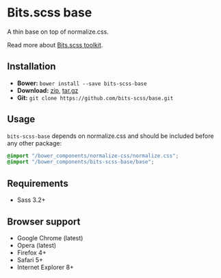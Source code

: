 # Bits.scss base

A thin base on top of normalize.css.

Read more about [Bits.scss toolkit](https://github.com/bits-scss/bits.scss).

## Installation

* __Bower:__ `bower install --save bits-scss-base`
* __Download:__ [zip](https://github.com/bits-scss/base/zipball/master), [tar.gz](https://github.com/bits-scss/base/tarball/master)
* __Git:__ `git clone https://github.com/bits-scss/base.git`

## Usage

`bits-scss-base` depends on normalize.css and should be included before any other package:

```scss
@import "/bower_components/normalize-css/normalize.css";
@import "/bower_components/bits-scss-base/base";
```

## Requirements

* Sass 3.2+

## Browser support

* Google Chrome (latest)
* Opera (latest)
* Firefox 4+
* Safari 5+
* Internet Explorer 8+
